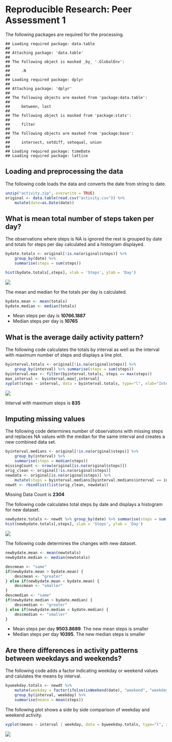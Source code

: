 # Reproducible Research: Peer Assessment 1

The following packages are required for the processing.


```
## Loading required package: data.table
## 
## Attaching package: 'data.table'
## 
## The following object is masked _by_ '.GlobalEnv':
## 
##     .N
## 
## Loading required package: dplyr
## 
## Attaching package: 'dplyr'
## 
## The following objects are masked from 'package:data.table':
## 
##     between, last
## 
## The following object is masked from 'package:stats':
## 
##     filter
## 
## The following objects are masked from 'package:base':
## 
##     intersect, setdiff, setequal, union
## 
## Loading required package: timeDate
## Loading required package: lattice
```


## Loading and preprocessing the data

The following code loads the data and converts the date from string to date.

```r
unzip("activity.zip", overwrite = TRUE)
original <- data.table(read.csv("activity.csv")) %>% 
    mutate(date=as.Date(date)) 
```


## What is mean total number of steps taken per day?

The observations where steps is NA is ignored the rest is grouped by date and totals for steps per day calculated and a histogram displayed.

```r
bydate.totals <- original[!is.na(original$steps)] %>% 
    group_by(date) %>% 
    summarise(steps = sum(steps))

hist(bydate.totals[,steps], xlab = 'Steps', ylab = 'Day')
```

![](PA1_template_files/figure-html/unnamed-chunk-3-1.png) 

The mean and median for the totals per day is calculated.

```r
bydate.mean <- mean(totals)
bydate.median <- median(totals)
```

- Mean steps per day is **10766.1887**  
- Median steps per day is **10765**

## What is the average daily activity pattern?
The following code calculates the totals by interval as well as the interval with maximum number of steps and displays a line plot.

```r
byinterval.totals <- original[!is.na(original$steps)] %>% 
    group_by(interval) %>% summarise(steps = sum(steps))
byinterval.max <- filter(byinterval.totals, steps == max(steps))
max_interval <- byinterval.max[,interval]
xyplot(steps ~ interval, data = byinterval.totals, type="l", xlab="Interval", ylab="Number of steps")
```

![](PA1_template_files/figure-html/unnamed-chunk-5-1.png) 

Interval with maximum steps is **835**

## Imputing missing values
The following code determines number of observations with missing steps and replaces NA values with the median for the same interval and creates a new combined data set.

```r
byinterval.medians <- original[!is.na(original$steps)] %>% 
    group_by(interval) %>% 
    summarise(steps = median(steps))
missingCount <- nrow(original[is.na(original$steps)])
orig_clean <- original[!is.na(original$steps)]
newdata <- original[is.na(original$steps)] %>% 
    mutate(steps = byinterval.medians[byinterval.medians$interval == interval,steps])
newdt <- rbindlist(list(orig_clean, newdata))
```

Missing Data Count is **2304**

The following code calculates total steps by date and displays a histogram for new dataset.

```r
newbydate.totals <- newdt %>% group_by(date) %>% summarise(steps = sum(steps))
hist(newbydate.totals[,steps], xlab = 'Steps', ylab = 'Day')
```

![](PA1_template_files/figure-html/unnamed-chunk-7-1.png) 

The following code determines the changes with new dataset.

```r
newbydate.mean <- mean(newtotals)
newbydate.median <- median(newtotals)

descmean <- "same"
if(newbydate.mean > bydate.mean) {
    descmean <- "greater"
} else if(newbydate.mean < bydate.mean) {
    descmean <- "smaller"
}
descmedian <- "same"
if(newbydate.median > bydate.median) {
    descmedian <- "greater"
} else if(newbydate.median < bydate.median) {
    descmedian <- "smaller"
}
```

- Mean steps per day **9503.8689**. The new mean steps is smaller  
- Median steps per day **10395**. The new median steps is smaller

## Are there differences in activity patterns between weekdays and weekends?
The following code adds a factor indicating weekday or weekend values and calulates the means by interval.

```r
byweekday.totals <- newdt %>% 
    mutate(weekday = factor(ifelse(isWeekend(date), "weekend", "weekday"))) %>% 
    group_by(interval, weekday) %>% 
    summarise(means = mean(steps))
```

The following plot shows a side by side comparison of weekday and weekend activity.

```r
xyplot(means ~ interval | weekday, data = byweekday.totals, type="l", xlab="Interval", ylab="Number of steps")
```

![](PA1_template_files/figure-html/unnamed-chunk-10-1.png) 
